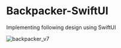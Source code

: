 # Backpacker-SwiftUI

Implementing following design using SwiftUI

![backpacker_v7](https://user-images.githubusercontent.com/19325036/82497897-4fd8bc80-9b04-11ea-941d-100a28ec4790.jpg)
